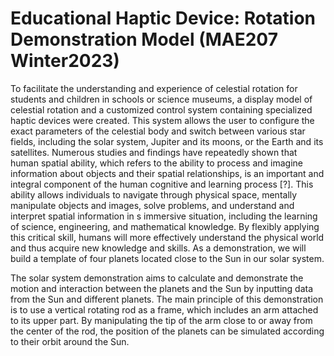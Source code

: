 # Educational Haptic Device: Rotation Demonstration Model (MAE207 Winter2023)

To facilitate the understanding and experience of celestial rotation for students and children in schools or science museums, a display model of celestial rotation and a customized control system containing specialized haptic devices were created. This system allows the user to configure the exact parameters of the celestial body and switch between various star fields, including the solar system, Jupiter and its moons, or the Earth and its satellites. Numerous studies and findings have repeatedly shown that human spatial ability, which refers to the ability to process and imagine information about objects and their spatial relationships, is an important and integral component of the human cognitive and learning process [?]. This ability allows individuals to navigate through physical space, mentally manipulate objects and images, solve problems, and understand and interpret spatial information in s immersive situation, including the learning of science, engineering, and mathematical knowledge. By flexibly applying this critical skill, humans will more effectively understand the physical world and thus acquire new knowledge and skills. As a demonstration, we will build a template of four planets located close to the Sun in our solar system.

The solar system demonstration aims to calculate and demonstrate the motion and interaction between the planets and the Sun by inputting data from the Sun and different planets. The main principle of this demonstration is to use a vertical rotating rod as a frame, which includes an arm attached to its upper part. By manipulating the tip of the arm close to or away from the center of the rod, the position of the planets can be simulated according to their orbit around the Sun.
